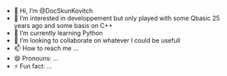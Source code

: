 - 👋 Hi, I’m @DocSkunKovitch
- 👀 I’m interested in developpement but only played with some Qbasic 25 years ago and some basis on C++
- 🌱 I’m currently learning Python
- 💞️ I’m looking to collaborate on whatever I could be usefull
- 📫 How to reach me ...
- 😄 Pronouns: ...
- ⚡ Fun fact: ...

<!---
DocSkunKovitch/DocSkunKovitch is a ✨ special ✨ repository because its `README.md` (this file) appears on your GitHub profile.
You can click the Preview link to take a look at your changes.
--->
